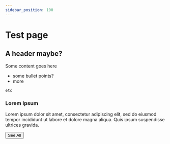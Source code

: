 ```yaml
---
sidebar_position: 100
---
```


# Test page

<expand title="A title">

## A header maybe?

Some content goes here

- some bullet points?
- more

```
etc
```
</expand>

<div class="card-demo">
  <div class="card">
    <div class="card__header">
      <h3>Lorem Ipsum</h3>
    </div>
    <div class="card__body">
      <p>
        Lorem ipsum dolor sit amet, consectetur adipiscing elit, sed do eiusmod
        tempor incididunt ut labore et dolore magna aliqua. Quis ipsum
        suspendisse ultrices gravida.
      </p>
    </div>
    <div class="card__footer">
      <button class="button button--secondary button--block">See All</button>
    </div>
  </div>
</div>
